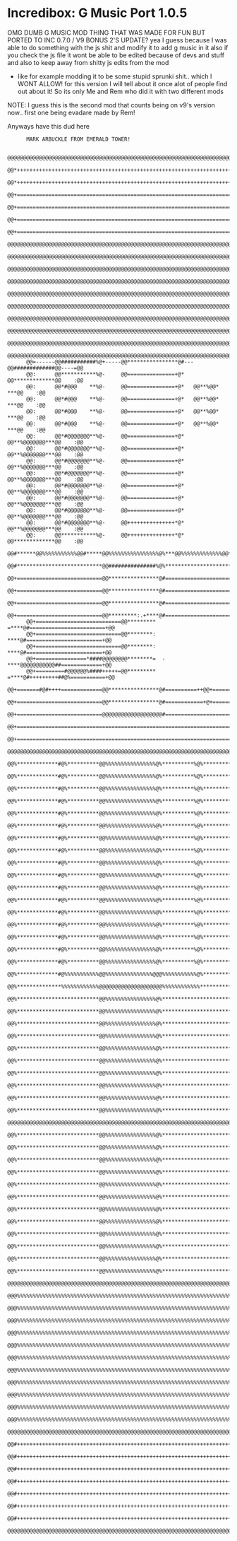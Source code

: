 # Incredibox: G Music Port 1.0.5
OMG DUMB G MUSIC MOD THING THAT WAS MADE FOR FUN BUT PORTED TO INC 0.7.0 / V9 BONUS 2'S UPDATE?
yea I guess because I was able to do something with the js shit and modify it to add g music in it
also if you check the js file it wont be able to be edited because of devs and stuff and also to keep away from shitty js edits from the mod
- like for example modding it to be some stupid sprunki shit..
which I WONT ALLOW! for this version
I will tell about it once alot of people find out about it!
So its only Me and Rem who did it with two different mods

NOTE:
I guess this is the second mod that counts being on v9's version now..
first one being evadare made by Rem!

Anyways have this dud here























































          MARK ARBUCKLE FROM EMERALD TOWER!
                                                                                            
          @@@@@@@@@@@@@@@@@@@@@@@@@@@@@@@@@@@@@@@@@@@@@@@@@@@@@@@@@@@@@@@@@@@@@@@@@@@@@             
          @@*+++++++++++++++++++++++++++++++++++++++++++++++++++++++++++++++++++++++*@@             
          @@*+++++++++++++++++++++++++++++++++++++++++++++++++++++++++++++++++++++++*@@             
          @@+=======================================================================+@@             
          @@+=======================================================================+@@             
          @@+=======================================================================+@@             
          @@+=======================================================================+@@             
          @@@@@@@@@@@@@@@@@@@@@@@@@@@@@@@@@@@@@@@@@@@@@@@@@@@@@@@@@@@@@@@@@@@@@@@@@@@@@             
          @@@@@@@@@@@@@@@@@@@@@@@@@@@@@@@@@@@@@@@@@@@@@@@@@@@@@@@@@@@@@@@@@@@@@@@@@@@@@             
          @@@@@@@@@@@@@@@@@@@@@@@@@@@@@@@@@@@@@@@@@@@@@@@@@@@@@@@@@@@@@@@@@@@@@@@@@@@@@             
          @@@@@@@@@@@@@@@@@@@@@@@@@@@@@@@@@@@@@@@@@@@@@@@@@@@@@@@@@@@@@@@@@@@@@@@@@@@@@             
          @@@@@@@@@@@@@@@@@@@@@@@@@@@@@@@@@@@@@@@@@@@@@@@@@@@@@@@@@@@@@@@@@@@@@@@@@@@@@             
          @@@@@@@@@@@@@@@@@@@@@@@@@@@@@@@@@@@@@@@@@@@@@@@@@@@@@@@@@@@@@@@@@@@@@@@@@@@@@             
          @@@@@@@@@@@@@@@@@@@@@@@@@@@@@@@@@@@@@@@@@@@@@@@@@@@@@@@@@@@@@@@@@@@@@@@@@@@@@             
          @@@@@@@@@@@@@@@@@@@@@@@@@@@@@@@@@@@@@@@@@@@@@@@@@@@@@@@@@@@@@@@@@@@@@@@@@@@@@             
          @@@@@@@@@@@@@@@@@@@@@@@@@@@@@@@@@@@@@@@@@@@@@@@@@@@@@@@@@@@@@@@@@@@@@@@@@@@@@             
          @@@@@@@@@@@@@@@@@@@@@@@@@@@@@@@@@@@@@@@@@@@@@@@@@@@@@@@@@@@@@@@@@@@@@@@@@@@@@             
          @@=------@@###########%@+-----@@****************@#---@@#############@@----=@@             
          @@:      @@***********%@-     @@===============+@*   @@*************@@    :@@             
          @@:      @@*#@@@    **%@-     @@===============+@*   @@**%@@*    ***@@    :@@             
          @@:      @@*#@@@    **%@-     @@===============+@*   @@**%@@*    ***@@    :@@             
          @@:      @@*#@@@    **%@-     @@===============+@*   @@**%@@*    ***@@    :@@             
          @@:      @@*#@@@    **%@-     @@===============+@*   @@**%@@*    ***@@    :@@             
          @@:      @@*#@@@@@@@**%@-     @@===============+@*   @@**%@@@@@@@***@@    :@@             
          @@:      @@*#@@@@@@@**%@-     @@===============+@*   @@**%@@@@@@@***@@    :@@             
          @@:      @@*#@@@@@@@**%@-     @@===============+@*   @@**%@@@@@@@***@@    :@@             
          @@:      @@*#@@@@@@@**%@-     @@===============+@*   @@**%@@@@@@@***@@    :@@             
          @@:      @@*#@@@@@@@**%@-     @@===============+@*   @@**%@@@@@@@***@@    :@@             
          @@:      @@*#@@@@@@@**%@-     @@===============+@*   @@**%@@@@@@@***@@    :@@             
          @@:      @@*#@@@@@@@**%@-     @@===============+@*   @@**%@@@@@@@***@@    :@@             
          @@:      @@*#@@@@@@@**%@-     @@+++++++++++++++*@*   @@**%@@@@@@@***@@    :@@             
          @@:      @@***********%@-     @@+++++++++++++++*@*   @@*************@@    :@@             
          @@#******@@%%%%%%%%%%%@@#*****@@%%%%%%%%%%%%%%%%@%***@@%%%%%%%%%%%%%@@****#@@             
          @@#***************************@@###############%@%************************#@@             
          @@+===========================@@****************@#========================+@@             
          @@+===========================@@****************@#========================+@@             
          @@+===========================@@****************@#========================+@@             
          @@+===========================@@*********:.+****@#========================+@@             
          @@+===========================@@*********  =****@#========================+@@             
          @@+===========================@@********:   ****@#========================+@@             
          @@+===========================@@********:   ****@#========================+@@             
          @@+================*####@@@@@@@@********=  -****@@@@@@@@@@@##=============+@@             
          @@+=========#@@@@@@%####+++++=@@*********  =****@#+++++++++##@%===========+@@             
          @@+=======#@#++++=============@@****************@#==========++@@+=========+@@             
          @@+===========================@@****************@#============+@+=========+@@             
          @@+===========================@@@@@@@@@@@@@@@@@@@#========================+@@             
          @@+=======================================================================+@@             
          @@+=======================================================================+@@             
          @@@@@@@@@@@@@@@@@@@@@@@@@@@@@@@@@@@@@@@@@@@@@@@@@@@@@@@@@@@@@@@@@@@@@@@@@@@@@             
           @@%*************#@%**********@@%%%%%%%%%%%%%%%%@%**********%@%**********@@               
           @@%*************#@%**********@@%%%%%%%%%%%%%%%%@%**********%@%**********@@               
           @@%*************#@%**********@@%%%%%%%%%%%%%%%%@%**********%@%**********@@               
           @@%*************#@%**********@@%%%%%%%%%%%%%%%%@%**********%@%**********@@               
           @@%*************#@%**********@@%%%%%%%%%%%%%%%%@%**********%@%**********@@               
           @@%*************#@%**********@@%%%%%%%%%%%%%%%%@%**********%@%**********@@               
           @@%*************#@%**********@@%%%%%%%%%%%%%%%%@%**********%@%**********@@               
           @@%*************#@%**********@@%%%%%%%%%%%%%%%%@%**********%@%**********@@               
           @@%*************#@%**********@@%%%%%%%%%%%%%%%%@%**********%@%**********@@               
           @@%*************#@%**********@@%%%%%%%%%%%%%%%%@%**********%@%**********@@               
           @@%*************#@%**********@@%%%%%%%%%%%%%%%%@%**********%@%**********@@               
           @@%*************#@%**********@@%%%%%%%%%%%%%%%%@%**********%@%**********@@               
           @@%*************#@%**********@@%%%%%%%%%%%%%%%%@%**********%@%**********@@               
           @@%*************#@%**********@@%%%%%%%%%%%%%%%%@%**********%@%**********@@               
           @@%*************#@%**********@@%%%%%%%%%%%%%%%%@%**********%@%**********@@               
           @@%*************#@%**********@@%%%%%%%%%%%%%%%%@%**********%@%**********@@               
           @@%*************#@%**********@@%%%%%%%%%%%%%%%%@%**********%@%**********@@               
           @@%*************#@%%%%%%%%%%%@@%%%%%%%%%%%%%%%@@@%%%%%%%%%%%@%**********@@               
           @@%**************%%%%%%%%%%%%@@@@@@@@@@@@@@@@@@@@%%%%%%%%%%%%***********@@               
           @@%**************************@@%%%%%%%%%%%%%%%%@%***********************@@               
           @@%**************************@@%%%%%%%%%%%%%%%%@%***********************@@               
           @@%**************************@@%%%%%%%%%%%%%%%%@%***********************@@               
           @@%**************************@@%%%%%%%%%%%%%%%%@%***********************@@               
           @@%**************************@@%%%%%%%%%%%%%%%%@%***********************@@               
           @@%**************************@@%%%%%%%%%%%%%%%%@%***********************@@               
           @@%**************************@@%%%%%%%%%%%%%%%%@%***********************@@               
           @@%**************************@@%%%%%%%%%%%%%%%%@%***********************@@               
           @@%**************************@@%%%%%%%%%%%%%%%%@%***********************@@               
           @@%**************************@@%%%%%%%%%%%%%%%%@%***********************@@               
           @@@@@@@@@@@@@@@@@@@@@@@@@@@@@@@@@@@@@@@@@@@@@@@@@@@@@@@@@@@@@@@@@@@@@@@@@@               
           @@%**************************@@%%%%%%%%%%%%%%%%@%***********************@@               
           @@%**************************@@%%%%%%%%%%%%%%%%@%***********************@@               
           @@%**************************@@%%%%%%%%%%%%%%%%@%***********************@@               
           @@%**************************@@%%%%%%%%%%%%%%%%@%***********************@@               
           @@%**************************@@%%%%%%%%%%%%%%%%@%***********************@@               
           @@%**************************@@%%%%%%%%%%%%%%%%@%***********************@@               
           @@%**************************@@%%%%%%%%%%%%%%%%@%***********************@@               
           @@%**************************@@%%%%%%%%%%%%%%%%@%***********************@@               
           @@%**************************@@%%%%%%%%%%%%%%%%@%***********************@@               
           @@%**************************@@%%%%%%%%%%%%%%%%@%***********************@@               
           @@%**************************@@%%%%%%%%%%%%%%%%@%***********************@@               
           @@%**************************@@%%%%%%%%%%%%%%%%@%***********************@@               
           @@@@@@@@@@@@@@@@@@@@@@@@@@@@@@@@@@@@@@@@@@@@@@@@@@@@@@@@@@@@@@@@@@@@@@@@@@               
           @@@%%%%%%%%%%%%%%%%%%%%%%%%%%%%%%%%%%%%%%%%%%%%%%%%%%%%%%%%%%%%%%%%%%%%%@@               
           @@@%%%%%%%%%%%%%%%%%%%%%%%%%%%%%%%%%%%%%%%%%%%%%%%%%%%%%%%%%%%%%%%%%%%%%@@               
           @@@%%%%%%%%%%%%%%%%%%%%%%%%%%%%%%%%%%%%%%%%%%%%%%%%%%%%%%%%%%%%%%%%%%%%%@@               
           @@@%%%%%%%%%%%%%%%%%%%%%%%%%%%%%%%%%%%%%%%%%%%%%%%%%%%%%%%%%%%%%%%%%%%%%@@               
           @@@%%%%%%%%%%%%%%%%%%%%%%%%%%%%%%%%%%%%%%%%%%%%%%%%%%%%%%%%%%%%%%%%%%%%%@@               
           @@@%%%%%%%%%%%%%%%%%%%%%%%%%%%%%%%%%%%%%%%%%%%%%%%%%%%%%%%%%%%%%%%%%%%%%@@               
           @@@%%%%%%%%%%%%%%%%%%%%%%%%%%%%%%%%%%%%%%%%%%%%%%%%%%%%%%%%%%%%%%%%%%%%%@@               
           @@@%%%%%%%%%%%%%%%%%%%%%%%%%%%%%%%%%%%%%%%%%%%%%%%%%%%%%%%%%%%%%%%%%%%%%@@               
           @@@%%%%%%%%%%%%%%%%%%%%%%%%%%%%%%%%%%%%%%%%%%%%%%%%%%%%%%%%%%%%%%%%%%%%%@@               
           @@@%%%%%%%%%%%%%%%%%%%%%%%%%%%%%%%%%%%%%%%%%%%%%%%%%%%%%%%%%%%%%%%%%%%%%@@               
           @@@%%%%%%%%%%%%%%%%%%%%%%%%%%%%%%%%%%%%%%%%%%%%%%%%%%%%%%%%%%%%%%%%%%%%%@@               
           @@@@@@@@@@@@@@@@@@@@@@@@@@@@@@@@@@@@@@@@@@@@@@@@@@@@@@@@@@@@@@@@@@@@@@@@@@               
           @@#+++++++++++++++++++++++++++++++++++++++++++++++++++++++++++++++++++++@@               
           @@#+++++++++++++++++++++++++++++++++++++++++++++++++++++++++++++++++++++@@               
           @@#+++++++++++++++++++++++++++++++++++++++++++++++++++++++++++++++++++++@@               
           @@#+++++++++++++++++++++++++++++++++++++++++++++++++++++++++++++++++++++@@               
           @@#+++++++++++++++++++++++++++++++++++++++++++++++++++++++++++++++++++++@@               
           @@#+++++++++++++++++++++++++++++++++++++++++++++++++++++++++++++++++++++@@               
           @@#+++++++++++++++++++++++++++++++++++++++++++++++++++++++++++++++++++++@@               
           @@@@@@@@@@@@@@@@@@@@@@@@@@@@@@@@@@@@@@@@@@@@@@@@@@@@@@@@@@@@@@@@@@@@@@@@@@               
                                                                                                    

